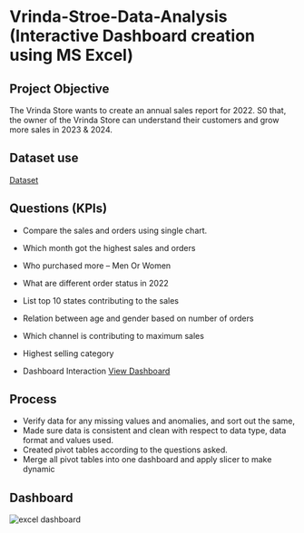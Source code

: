 # Vrinda-Stroe-Data-Analysis (Interactive Dashboard creation using MS Excel)
## Project Objective
The Vrinda Store wants to create an annual sales report for 2022. S0 that, the owner of the Vrinda
Store can understand their customers and grow more sales in 2023 & 2024.

## Dataset use
<a href="https://github.com/Sharief3/Data-Analysis-Dashboard/edit/main/README.md">Dataset</a>

## Questions (KPIs)
-	Compare the sales and orders using single chart.

-	Which month got the highest sales and orders

-	Who purchased more – Men Or Women

-	What are different order status in 2022

-	List top 10 states contributing to the sales

-	Relation between age and gender based on number of orders

-	Which channel is contributing to maximum sales

-	Highest selling category

 - Dashboard Interaction  <a href="https://github.com/Sharief3/Data-Analysis-Dashboard/blob/main/excel%20dashboard.png">View Dashboard</a>

 ## Process
-	Verify data for any missing values and anomalies, and sort out the same,
-	Made sure data is consistent and clean with respect to data type, data format and values used.
-	Created pivot tables according to the questions asked.
-	Merge all pivot tables into one dashboard and apply slicer to make dynamic

  ## Dashboard
  
![excel dashboard](https://github.com/user-attachments/assets/7e86c51c-3383-4211-8c65-a79d765cb407)


 	
 	



